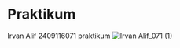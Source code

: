 # Praktikum
Irvan Alif 2409116071 praktikum
![Irvan Alif_071 (1)](https://github.com/user-attachments/assets/0dd4a36c-5f93-4b47-8723-64478feca117)
